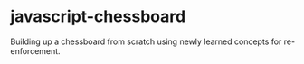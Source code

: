 # javascript-chessboard
Building up a chessboard from scratch using newly learned concepts for re-enforcement.
